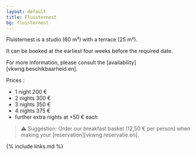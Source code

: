 ```yaml
---
layout: default
title: Fluisternest
bg: fluisternest
---
```


Fluisternest is a studio (60 m²) with a terrace (25 m²).

It can be booked at the earliest four weeks before the required date. 

For more information, please consult the [availability][vkwng.beschikbaarheid.en].

Prices :
* 1 night 200 € 
* 2 nights 300 €
* 3 nights 350 €
* 4 nights 375 € 
* further extra nights at +50 € each

> ⚠ Suggestion: Order our breakfast basket (12,50 € per person) when making your [reservation][vkwng.reservatie.en].

{% include links.md %}
